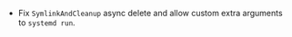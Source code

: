 <!--
A new scriv changelog fragment.

Uncomment the section that is right (remove the HTML comment wrapper).
-->

- Fix `SymlinkAndCleanup` async delete and allow custom extra arguments to `systemd run`.

